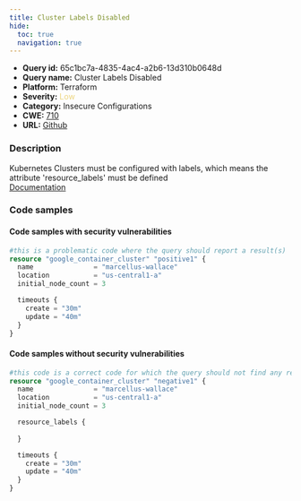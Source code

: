 ```yaml
---
title: Cluster Labels Disabled
hide:
  toc: true
  navigation: true
---
```


<style>
  .highlight .hll {
    background-color: #ff171742;
  }
  .md-content {
    max-width: 1100px;
    margin: 0 auto;
  }
</style>

-   **Query id:** 65c1bc7a-4835-4ac4-a2b6-13d310b0648d
-   **Query name:** Cluster Labels Disabled
-   **Platform:** Terraform
-   **Severity:** <span style="color:#edd57e">Low</span>
-   **Category:** Insecure Configurations
-   **CWE:** <a href="https://cwe.mitre.org/data/definitions/710.html" onclick="newWindowOpenerSafe(event, 'https://cwe.mitre.org/data/definitions/710.html')">710</a>
-   **URL:** [Github](https://github.com/Checkmarx/kics/tree/master/assets/queries/terraform/gcp/cluster_labels_disabled)

### Description
Kubernetes Clusters must be configured with labels, which means the attribute 'resource_labels' must be defined<br>
[Documentation](https://registry.terraform.io/providers/hashicorp/google/latest/docs/resources/container_cluster)

### Code samples
#### Code samples with security vulnerabilities
```tf title="Positive test num. 1 - tf file" hl_lines="2"
#this is a problematic code where the query should report a result(s)
resource "google_container_cluster" "positive1" {
  name               = "marcellus-wallace"
  location           = "us-central1-a"
  initial_node_count = 3

  timeouts {
    create = "30m"
    update = "40m"
  }
}

```


#### Code samples without security vulnerabilities
```tf title="Negative test num. 1 - tf file"
#this code is a correct code for which the query should not find any result
resource "google_container_cluster" "negative1" {
  name               = "marcellus-wallace"
  location           = "us-central1-a"
  initial_node_count = 3

  resource_labels {
      
  }

  timeouts {
    create = "30m"
    update = "40m"
  }
}

```
